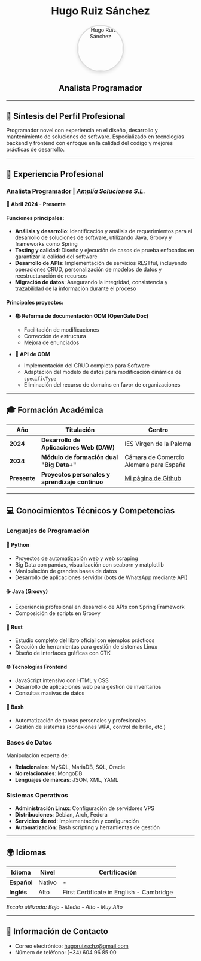 <div style="text-align: center; margin: 20px 0;">
<h1> Hugo Ruiz Sánchez</h1>
</div>


<div style="text-align: center; margin: 20px 0;">
    <img src="hugocv.png" alt="Hugo Ruiz Sánchez" style="
        width: 120px;
        height: 120px;
        border-radius: 50%;
        object-fit: cover;
        border: 3px solid #ddd;
        box-shadow: 0 4px 8px rgba(0,0,0,0.1);
    ">
</div>

<div style="text-align: center; margin: 20px 0;">
<h2> Analista Programador</h2>
</div>

---

## 🎯 Síntesis del Perfil Profesional

Programador novel con experiencia en el diseño, desarrollo y mantenimiento de soluciones de software. Especializado en tecnologías backend y frontend con enfoque en la calidad del código y mejores prácticas de desarrollo.

---

## 💼 Experiencia Profesional

### **Analista Programador** | *Amplía Soluciones S.L.*
**📅 Abril 2024 - Presente**

#### Funciones principales:
- **Análisis y desarrollo**: Identificación y análisis de requerimientos para el desarrollo de soluciones de software, utilizando Java, Groovy y frameworks como Spring
- **Testing y calidad**: Diseño y ejecución de casos de prueba enfocados en garantizar la calidad del software
- **Desarrollo de APIs**: Implementación de servicios RESTful, incluyendo operaciones CRUD, personalización de modelos de datos y reestructuración de recursos
- **Migración de datos**: Asegurando la integridad, consistencia y trazabilidad de la información durante el proceso

#### Principales proyectos:
- **📚 Reforma de documentación ODM (OpenGate Doc)**
  - Facilitación de modificaciones
  - Corrección de estructura
  - Mejora de enunciados

- **🔧 API de ODM**
  - Implementación del CRUD completo para Software
  - Adaptación del modelo de datos para modificación dinámica de `specificType`
  - Eliminación del recurso de domains en favor de organizaciones

---

## 🎓 Formación Académica

| Año | Titulación | Centro |
|-----|------------|--------|
| **2024** | **Desarrollo de Aplicaciones Web (DAW)** | IES Virgen de la Paloma |
| **2024** | **Módulo de formación dual "Big Data+"** | Cámara de Comercio Alemana para España |
| **Presente** | **Proyectos personales y aprendizaje continuo** | [Mi página de Github](https://github.com/) |

---

## 💻 Conocimientos Técnicos y Competencias

### **Lenguajes de Programación**

#### 🐍 **Python**
- Proyectos de automatización web y web scraping
- Big Data con pandas, visualización con seaborn y matplotlib
- Manipulación de grandes bases de datos
- Desarrollo de aplicaciones servidor (bots de WhatsApp mediante API)

#### ☕ **Java (Groovy)**
- Experiencia profesional en desarrollo de APIs con Spring Framework
- Composición de scripts en Groovy

#### 🦀 **Rust**
- Estudio completo del libro oficial con ejemplos prácticos
- Creación de herramientas para gestión de sistemas Linux
- Diseño de interfaces gráficas con GTK

#### 🌐 **Tecnologías Frontend**
- JavaScript intensivo con HTML y CSS
- Desarrollo de aplicaciones web para gestión de inventarios
- Consultas masivas de datos

#### 🐚 **Bash**
- Automatización de tareas personales y profesionales
- Gestión de sistemas (conexiones WPA, control de brillo, etc.)

### **Bases de Datos**
Manipulación experta de:
- **Relacionales**: MySQL, MariaDB, SQL, Oracle
- **No relacionales**: MongoDB
- **Lenguajes de marcas**: JSON, XML, YAML

### **Sistemas Operativos**
- **Administración Linux**: Configuración de servidores VPS
- **Distribuciones**: Debian, Arch, Fedora
- **Servicios de red**: Implementación y configuración
- **Automatización**: Bash scripting y herramientas de gestión

---

## 🌍 Idiomas

| Idioma | Nivel | Certificación |
|--------|-------|---------------|
| **Español** | Nativo | - |
| **Inglés** | Alto | First Certificate in English - Cambridge |

*Escala utilizada: Bajo - Medio - Alto - Muy Alto*

---

## 📧 Información de Contacto

- Correo electrónico: [hugoruizschz@gmail.com](mailto:hugoruizschz@gmail.com)
- Número de teléfono: (+34) 604 96 85 00